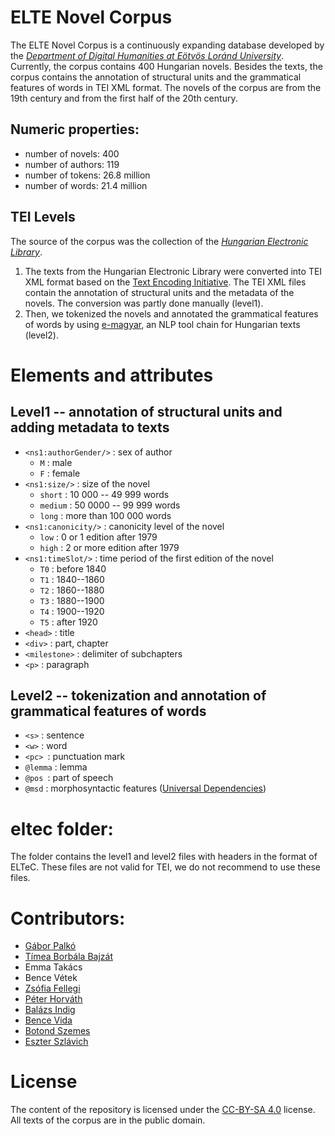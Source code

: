 # ELTE Novel Corpus

The ELTE Novel Corpus is a continuously expanding database developed by the [_Department of Digital Humanities at Eötvös Loránd University_](https://elte-dh.hu/). Currently, the corpus contains 400 Hungarian novels. Besides the texts, the corpus contains the annotation of structural units and the grammatical features of words in TEI XML format. The novels of the corpus are from the 19th century and from the first half of the 20th century.

## Numeric properties:

- number of novels: 400
- number of authors: 119
- number of tokens: 26.8 million
- number of words: 21.4 million

## TEI Levels

The source of the corpus was the collection of the [_Hungarian Electronic Library_](http://mek.oszk.hu).

1. The texts from the Hungarian Electronic Library were converted into TEI XML format based on the [Text Encoding Initiative](https://tei-c.org/). The TEI XML files contain the annotation of structural units and the metadata of the novels. The conversion was partly done manually (level1).
2. Then, we tokenized the novels and annotated the grammatical features of words by using [e-magyar](https://github.com/nytud/emtsv), an NLP tool chain for Hungarian texts (level2).

# Elements and attributes

## Level1 -- annotation of structural units and adding metadata to texts

- `<ns1:authorGender/>` : sex of author
	- `M` : male
	- `F` : female
- `<ns1:size/>` : size of the novel
	- `short` : 10 000 -- 49 999 words
	- `medium` : 50 0000 -- 99 999 words
	- `long` : more than 100 000 words 
- `<ns1:canonicity/>` : canonicity level of the novel 
	- `low` : 0 or 1 edition after 1979
	- `high` : 2 or more edition after 1979
- `<ns1:timeSlot/>` : time period of the first edition of the novel
	- `T0` : before 1840
	- `T1` : 1840--1860
	- `T2` : 1860--1880
	- `T3` : 1880--1900
	- `T4` : 1900--1920 
	- `T5` : after 1920
- `<head>` : title
- `<div>` : part, chapter
- `<milestone>` : delimiter of subchapters
- `<p>` : paragraph

## Level2 -- tokenization and annotation of grammatical features of words

- `<s>` : sentence
- `<w>` : word
- `<pc> `: punctuation mark
- `@lemma` : lemma
- `@pos `: part of speech
- `@msd` : morphosyntactic features ([Universal Dependencies](https://universaldependencies.org/))

# eltec folder:

The folder contains the level1 and level2 files with headers in the format of ELTeC. These files are not valid for TEI, we do not recommend to use these files. 

# Contributors:

- [Gábor Palkó](https://github.com/gaborpalko)
- [Tímea Borbála Bajzát](https://github.com/bajzattimi)
- Emma Takács
- Bence Vétek
- [Zsófia Fellegi](https://github.com/zsofiafellegi)
- [Péter Horváth](https://github.com/horvathpeti99)
- [Balázs Indig](https://github.com/dlazesz)
- [Bence Vida](https://github.com/VidaBence)
- [Botond Szemes](https://github.com/SzemesBotond)
- [Eszter Szlávich](https://github.com/sz-eszter)

# License

The content of the repository is licensed under the [CC-BY-SA 4.0](https://creativecommons.org/licenses/by-sa/4.0/) license.  
All texts of the corpus are in the public domain.


